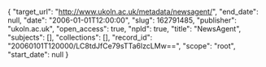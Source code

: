 {
  "target_url": "http://www.ukoln.ac.uk/metadata/newsagent/", 
  "end_date": null, 
  "date": "2006-01-01T12:00:00", 
  "slug": 162791485, 
  "publisher": "ukoln.ac.uk", 
  "open_access": true, 
  "npld": true, 
  "title": "NewsAgent", 
  "subjects": [], 
  "collections": [], 
  "record_id": "20060101T120000/LC8tdJfCe79sTTa6lzcLMw==", 
  "scope": "root", 
  "start_date": null
}

